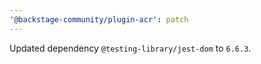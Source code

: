 ```yaml
---
'@backstage-community/plugin-acr': patch
---
```


Updated dependency `@testing-library/jest-dom` to `6.6.3`.
